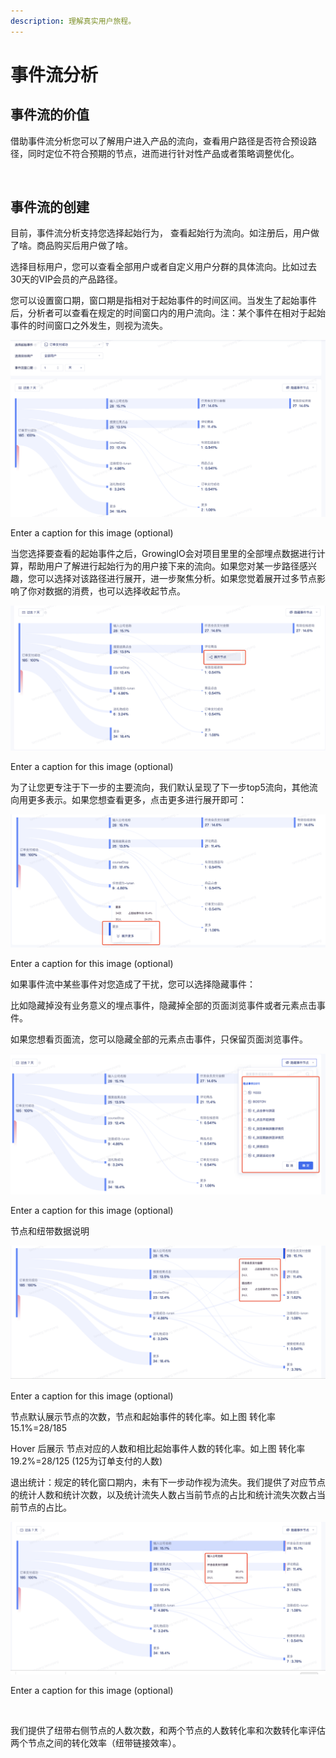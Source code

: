 ```yaml
---
description: 理解真实用户旅程。
---
```


# 事件流分析

## **事件流的价值**

‌借助事件流分析您可以了解用户进入产品的流向，查看用户路径是否符合预设路径，同时定位不符合预期的节点，进而进行针对性产品或者策略调整优化。

‌

## **事件流的创建**

‌目前，事件流分析支持您选择起始行为， 查看起始行为流向。如注册后，用户做了啥。商品购买后用户做了啥。

‌选择目标用户，您可以查看全部用户或者自定义用户分群的具体流向。比如过去30天的VIP会员的产品路径。

‌您可以设置窗口期，窗口期是指相对于起始事件的时间区间。当发生了起始事件后，分析者可以查看在规定的时间窗口内的用户流向。注：某个事件在相对于起始事件的时间窗口之外发生，则视为流失。

![](../../.gitbook/assets/0%20%281%29.png)

Enter a caption for this image \(optional\)

‌当您选择要查看的起始事件之后，GrowingIO会对项目里里的全部埋点数据进行计算，帮助用户了解进行起始行为的用户接下来的流向。如果您对某一步路径感兴趣，您可以选择对该路径进行展开，进一步聚焦分析。如果您觉着展开过多节点影响了你对数据的消费，也可以选择收起节点。

![](../../.gitbook/assets/1%20%281%29.png)

Enter a caption for this image \(optional\)

‌为了让您更专注于下一步的主要流向，我们默认呈现了下一步top5流向，其他流向用更多表示。如果您想查看更多，点击更多进行展开即可：

![](../../.gitbook/assets/2%20%281%29.png)

Enter a caption for this image \(optional\)

‌如果事件流中某些事件对您造成了干扰，您可以选择隐藏事件：

‌比如隐藏掉没有业务意义的埋点事件，隐藏掉全部的页面浏览事件或者元素点击事件。

如果您想看页面流，您可以隐藏全部的元素点击事件，只保留页面浏览事件。

![](../../.gitbook/assets/3%20%281%29.png)

Enter a caption for this image \(optional\)

‌节点和纽带数据说明

![](../../.gitbook/assets/4%20%281%29.png)

Enter a caption for this image \(optional\)

‌节点默认展示节点的次数，节点和起始事件的转化率。如上图 转化率15.1%=28/185

‌Hover 后展示 节点对应的人数和相比起始事件人数的转化率。如上图 转化率19.2%=28/125 \(125为订单支付的人数\)

‌退出统计：规定的转化窗口期内，未有下一步动作视为流失。我们提供了对应节点的统计人数和统计次数，以及统计流失人数占当前节点的占比和统计流失次数占当前节点的占比。

![](../../.gitbook/assets/5%20%281%29.png)

Enter a caption for this image \(optional\)

‌

我们提供了纽带右侧节点的人数次数，和两个节点的人数转化率和次数转化率评估两个节点之间的转化效率（纽带链接效率）。

